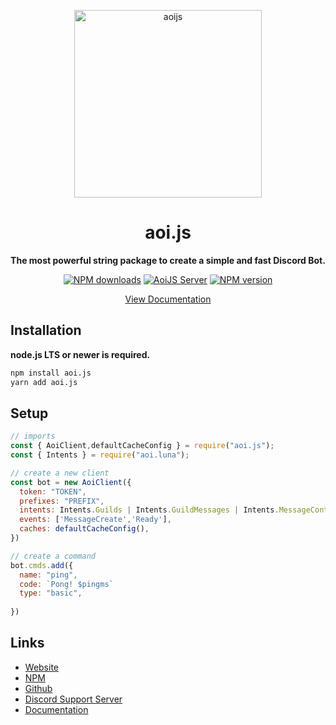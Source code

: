<p align="center">
  <a href="https://aoi.js.org">
    <img width="300" src="https://cdn.discordapp.com/attachments/1058843428831629443/1063251770228342895/aoijsbanner.png" alt="aoijs">
  </a>
</p>

<h1 align="center">aoi.js</h1>

<div align="center">

**The most powerful string package to create a simple and fast Discord Bot.**

[![NPM downloads][download-image]][download-url]
[![AoiJS Server][aoijs-server]][aoijs-server-url]
[![NPM version][npm-image]][npm-url]

[npm-image]: http://img.shields.io/npm/v/aoi.js.svg?color=42cfff
[npm-url]: http://npmjs.org/package/aoi.js
[download-image]: https://img.shields.io/npm/dt/aoi.js.svg?color=3182b0
[download-url]: https://npmjs.org/package/aoi.js
[aoijs-server]: https://img.shields.io/discord/773352845738115102?color=5865F2&logo=discord&logoColor=white
[aoijs-server-url]: https://aoi.js.org/invite

[View Documentation](https://aoi.js.org/docs/)

</div>

## Installation

**node.js LTS or newer is required.**

```bash
npm install aoi.js
yarn add aoi.js
```

## Setup

```javascript
// imports
const { AoiClient,defaultCacheConfig } = require("aoi.js");
const { Intents } = require("aoi.luna");

// create a new client
const bot = new AoiClient({
  token: "TOKEN",
  prefixes: "PREFIX",
  intents: Intents.Guilds | Intents.GuildMessages | Intents.MessageContent,
  events: ['MessageCreate','Ready'],
  caches: defaultCacheConfig(),
})

// create a command
bot.cmds.add({
  name: "ping",
  code: `Pong! $pingms`
  type: "basic",
  
})
```

## Links
- [Website](https://aoi.js.org)
- [NPM](https://www.npmjs.com/package/aoi.js)
- [Github](https://github.com/AkaruiDevelopment/aoi.js)
- [Discord Support Server](https://discord.gg/HMUfMXDQsV)
- [Documentation](https://aoi.js.org/docs/)
